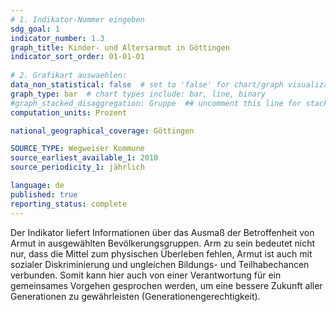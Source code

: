 ```yaml
---
# 1. Indikator-Nummer eingeben 
sdg_goal: 1 
indicator_number: 1.3
graph_title: Kinder- und Altersarmut in Göttingen
indicator_sort_order: 01-01-01
 
# 2. Grafikart auswaehlen: 
data_non_statistical: false  # set to 'false' for chart/graph visualization 
graph_type: bar  # chart types include: bar, line, binary 
#graph_stacked_disaggregation: Gruppe  ## uncomment this line for stacked bars. eplace 'Geschlecht' with the field of aggregation. 
computation_units: Prozent

national_geographical_coverage: Göttingen

SOURCE_TYPE: Wegweiser Kommune
source_earliest_available_1: 2010
source_periodicity_1: jährlich

language: de   
published: true 
reporting_status: complete
---
```

Der Indikator liefert Informationen über das Ausmaß der Betroffenheit von Armut in ausgewählten Bevölkerungsgruppen. Arm zu sein bedeutet nicht nur, dass die Mittel zum physischen Überleben fehlen, Armut ist auch mit sozialer Diskriminierung und ungleichen Bildungs- und Teilhabechancen verbunden. Somit kann hier auch von einer Verantwortung für ein gemeinsames Vorgehen gesprochen werden, um eine bessere Zukunft aller Generationen zu gewährleisten (Generationengerechtigkeit).
